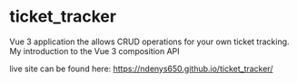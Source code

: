# ticket_tracker
Vue 3 application the allows CRUD operations for your own ticket tracking. My introduction to the Vue 3 composition API

live site can be found here: https://ndenys650.github.io/ticket_tracker/
